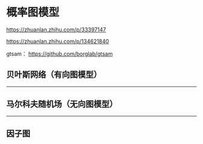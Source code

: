 # 概率图模型

https://zhuanlan.zhihu.com/p/33397147

https://zhuanlan.zhihu.com/p/134621840

gtsam：
https://github.com/borglab/gtsam

## 贝叶斯网络（有向图模型）

---

## 马尔科夫随机场（无向图模型）

---

## 因子图
